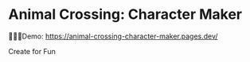 # Animal Crossing: Character Maker


👩🏻‍💻Demo:
https://animal-crossing-character-maker.pages.dev/

Create for Fun

